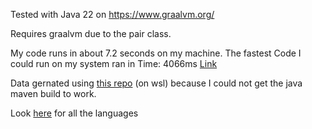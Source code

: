 Tested with Java 22 on https://www.graalvm.org/

Requires graalvm due to the pair class.

My code runs in about 7.2 seconds on my machine.
The fastest Code I could run on my system ran in Time: 4066ms
[Link](https://github.com/gunnarmorling/1brc/blob/main/src/main/java/dev/morling/onebrc/CalculateAverage_gonix.java)

Data gernated using [this repo](https://github.com/dannyvankooten/1brc#submitting) (on wsl) because I could not get the
java maven build to work.

Look [here](https://1brc.dev/) for all the languages
